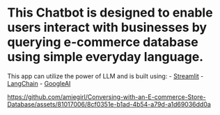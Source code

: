 # This Chatbot is designed to enable users interact with businesses by querying e-commerce database using simple everyday language.
This app can utilize the power of LLM and is built using:
    - [Streamlit](https://streamlit.io/)
    - [LangChain](https://python.langchain.com/)
    - [GoogleAI](https://python.langchain.com/docs/integrations/platforms/google/)


https://github.com/amiegirl/Conversing-with-an-E-commerce-Store-Database/assets/81017006/8cf0351e-b1ad-4b54-a79d-a1d69036dd0a

